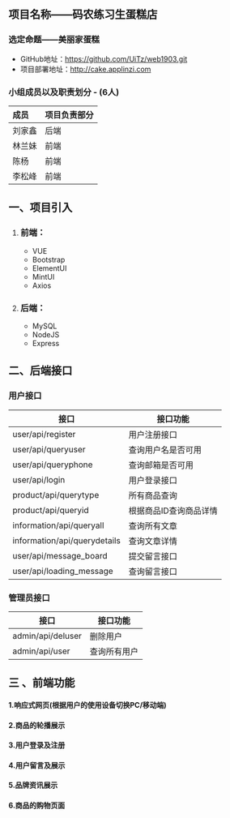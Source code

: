 ## 项目名称——码农练习生蛋糕店

###  选定命题——美丽家蛋糕

-  GitHub地址：https://github.com/UiTz/web1903.git
- 项目部署地址：http://cake.applinzi.com


### 小组成员以及职责划分 - (6人)

| 成员   | 项目负责部分 |
| :----- | -------- |
| 刘家鑫 |      后端    |
| 林兰妹 |      前端    |
| 陈杨   |      前端    |
| 李松峰 |      前端    |

  

## 一、项目引入

1. ### 前端：

    - VUE
    - Bootstrap
    - ElementUI
    - MintUI
    - Axios

2. ### 后端：

    - MySQL
    - NodeJS
    - Express

## 二、后端接口

### 用户接口


|接口|接口功能|
| ------------------ | ------------------ |
| user/api/register  | 用户注册接口       |
| user/api/queryuser | 查询用户名是否可用 |
| user/api/queryphone | 查询邮箱是否可用 |
| user/api/login | 用户登录接口 |
| product/api/querytype | 所有商品查询 |
| product/api/queryid | 根据商品ID查询商品详情 |
| information/api/queryall | 查询所有文章 |
| information/api/querydetails | 查询文章详情 |
| user/api/message_board | 提交留言接口 |
| user/api/loading_message | 查询留言接口 |

  

### 管理员接口

| 接口              | 接口功能     |
| ----------------- | ------------ |
| admin/api/deluser | 删除用户     |
| admin/api/user    | 查询所有用户 |

  

  

## 三 、前端功能

#### 1.响应式网页(根据用户的使用设备切换PC/移动端)

#### 2.商品的轮播展示

#### 3.用户登录及注册

#### 4.用户留言及展示

#### 5.品牌资讯展示

#### 6.商品的购物页面
